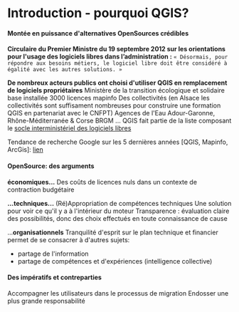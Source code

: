 # Introduction - pourquoi QGIS?
#### Montée en puissance d'alternatives OpenSources crédibles

**Circulaire du Premier Ministre du 19 septembre 2012 sur les orientations pour l'usage des logiciels libres dans l’administration :**
``« Désormais, pour répondre aux besoins métiers, le logiciel libre doit être considéré à égalité avec les autres solutions. »``

**De nombreux acteurs publics ont choisi d'utiliser QGIS en remplacement de logiciels propriétaires**
Ministère de la transition écologique et solidaire  base installée 3000 licences mapinfo
Des collectivités (en Alsace les collectivités sont suffisament nombreuses pour construire une formation QGIS en partenariat avec le CNFPT) 
Agences de l'Eau Adour-Garonne, Rhône-Méditerranée & Corse
BRGM
...
QGIS fait partie de la liste composant le [socle interministériel des logiciels libres](http://references.modernisation.gouv.fr/socle-logiciels-libres)

Tendance de recherche Google sur les 5 dernières années [QGIS, Mapinfo, ArcGis]: [lien](https://trends.google.fr/trends/explore?date=today%205-y&geo=FR&q=%2Fm%2F0ct9z5,%2Fm%2F0g46p2,%2Fm%2F082gc5)

#### OpenSource: des arguments
**économiques...**
Des coûts de licences nuls dans un contexte de contraction budgétaire

**...techniques...**
(Ré)Appropriation de compétences techniques
Une solution pour voir ce qu'il y a à l'intérieur du moteur
Transparence : évaluation claire des possibilités, donc des choix effectués en toute connaissance de cause

...**organisationnels**
Tranquilité d'esprit sur le plan technique et financier permet de se consacrer à d'autres sujets:

* partage de l'information
* partage de compétences et d'expériences (intelligence collective)


#### Des impératifs et contreparties
Accompagner les utilisateurs dans le processus de migration
Endosser une plus grande responsabilité

